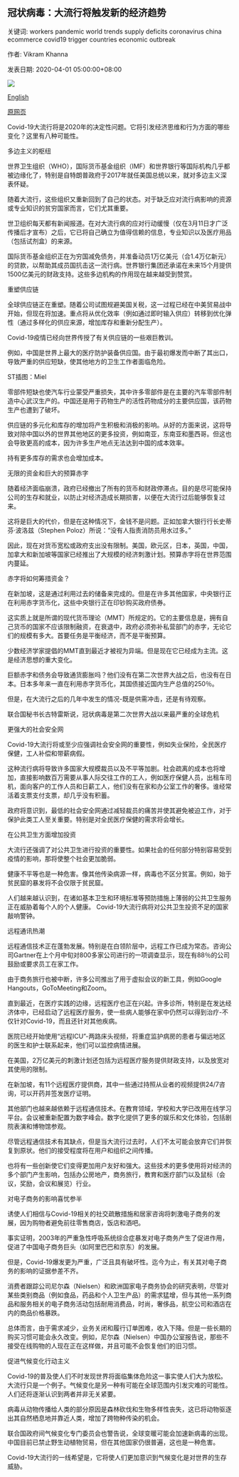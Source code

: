 ## 冠状病毒：大流行将触发新的经济趋势

关键词: workers pandemic world trends supply deficits coronavirus china ecommerce covid19 trigger countries economic outbreak

作者: Vikram Khanna

发表日期: 2020-04-01 05:00:00+08:00

![](https://www.straitstimes.com/sites/all/themes/custom/bootdemo/images/facebook_default_pic.jpg)

[English](Coronavirus%3A%20The%20pandemic%20will%20trigger%20new%20economic%20trends.md)

[原网页](https://www.straitstimes.com/opinion/the-pandemic-will-trigger-new-economic-trends)

Covid-19大流行将是2020年的决定性问题。它将引发经济思维和行为方面的哪些变化？这里有八种可能性。

多边主义的枢纽

世界卫生组织（WHO），国际货币基金组织（IMF）和世界银行等国际机构几乎都被边缘化了，特别是自特朗普政府于2017年就任美国总统以来，就对多边主义深表怀疑。

随着大流行，这些组织又重新回到了自己的状态。对于缺乏应对流行病影响的资源或专业知识的贫穷国家而言，它们尤其重要。

世卫组织每天都有新闻报道。在对大流行病的应对行动缓慢（仅在3月11日才广泛传播后才宣布）之后，它已将自己确立为值得信赖的信息，专业知识以及医疗用品（包括试剂盒）的来源。

国际货币基金组织正在为穷国减免债务，并准备动员1万亿美元（合1.4万亿新元）的贷款，以帮助其成员国抗击这一流行病。世界银行集团还承诺在未来15个月提供1500亿美元的财政支持。这些多边机构的作用现在越来越受到赞赏。

重塑供应链

全球供应链正在重塑。随着公司试图规避美国关税，这一过程已经在中美贸易战中开始，但现在将加速。重点将从优化效率（例如通过即时输入供应）转移到优化弹性（通过多样化的供应来源，增加库存和重新分配生产）。

Covid-19疫情已经向世界传授了有关供应链的一些艰巨教训。

例如，中国是世界上最大的医疗防护装备供应国。由于最初爆发而中断了其出口，导致严重的供应短缺，使其他地方的卫生工作者面临危险。



ST插图：Miel



零部件短缺也使汽车行业蒙受严重损失，其中许多零部件是在主要的汽车零部件制造中心武汉生产的。中国还是用于药物生产的活性药物成分的主要供应国，该药物生产也遭到了破坏。

供应链的多元化和库存的增加将产生积极和消极的影响。从好的方面来说，这将导致对除中国以外的世界其他地区的更多投资，例如南亚，东南亚和墨西哥。但这也会导致更高的成本，因为许多生产地点无法达到中国的成本效率。

持有更多库存的需求也会增加成本。

无限的资金和巨大的预算赤字

随着经济面临崩溃，政府已经撤出了所有的货币和财政停滞点。目的是尽可能保持公司的生存和就业，以防止对经济造成长期损害，以便在大流行过后能够恢复过来。

这将是巨大的代价，但是在这种情况下，金钱不是问题。正如加拿大银行行长史蒂芬·波洛兹（Stephen Poloz）所说：“没有人指责消防员用水过多。”

因此，现在对货币宽松或政府支出没有限制。美国，欧元区，日本，英国，中国，加拿大和新加坡等国家已经推出了大规模的经济刺激计划。预算赤字将在世界范围内蔓延。

赤字将如何筹措资金？

在新加坡，这是通过利用过去的储备来完成的。但是在许多其他国家，中央银行正在利用赤字货币化，这些中央银行正在印钞购买政府债券。

这实质上就是所谓的现代货币理论（MMT）所规定的。它的主要信息是，拥有自己货币的国家不应该限制融资，在衰退中，政府必须弥补私营部门的赤字，无论它们的规模有多大。首要任务是平衡经济，而不是平衡预算。

少数经济学家提倡的MMT直到最近才被视为异端。但是现在它已经成为主流。这是经济思想的重大变化。

巨额赤字和债务会导致通货膨胀吗？他们没有在第二次世界大战之后，也没有在日本。日本多年来一直在利用赤字货币化，其国债接近国内生产总值的250％。

但是，在大流行之后的几年中发生的情况-既是供需冲击，还是有待观察。

联合国秘书长古特雷斯说，冠状病毒是第二次世界大战以来最严重的全球危机

更强大的社会安全网

Covid-19大流行将或至少应强调社会安全网的重要性，例如失业保险，全民医疗保健，工人补偿和带薪病假。

这种流行病将导致许多国家大规模裁员以及不平等加剧。社会疏离的成本也将增加，直接影响数百万需要从事人际交往工作的工人，例如医疗保健人员，出租车司机，面向客户的工作人员和日薪工人，他们没有在家和办公室工作的奢侈。谁经常活着支票支付支票，却几乎没有积蓄。

政府将意识到，最低的社会安全网通过减轻裁员的痛苦并使其避免被迫工作，对于保护此类工人至关重要。特别是对全民医疗保健的需求将会增长。

在公共卫生方面增加投资

大流行还强调了对公共卫生进行投资的重要性。如果社会的任何部分特别容易受到疫情的影响，那将使整个社会更加脆弱。

健康不平等也是一种危害。像其他传染病源一样，病毒也不区分贫富。例如，始于贫民窟的暴发将不会仅限于贫民窟。

人们越来越认识到，在诸如基本卫生和环境标准等预防措施上薄弱的公共卫生服务正在威胁着每个人的个人健康。 Covid-19大流行病将对公共卫生投资不足的国家敲响警钟。

远程通讯热潮

远程通信技术正在蓬勃发展。特别是在白领阶层中，远程工作已成为常态。咨询公司Gartner在上个月中旬对800多家公司进行的一项调查显示，现在有88％的公司鼓励或要求员工在家工作。

由于商务旅行也被中断，许多公司推出了用于虚拟会议的新工具，例如Google Hangouts，GoToMeeting和Zoom。

直到最近，在医疗实践的边缘，远程医疗也正在兴起。许多诊所，特别是在发达经济体中，已经启动了远程医疗服务，使一些病人能够在家中仍然可以得到治疗-不仅针对Covid-19，而且还针对其他疾病。

医院已经开始使用“远程ICU”-两路床头视频，将重症监护病房的患者与偏远地区的医生和护士联系起来，他们可以监控病情进展。

在美国，2万亿美元的刺激计划还包括为远程医疗服务提供财政支持，以及放宽对其使用的限制。

在新加坡，有11个远程医疗提供商，其中一些通过持照从业者的视频提供24/7咨询，可以开药并签发医疗证明。

其他部门也越来越依赖于远程通信技术。在教育领域，学校和大学已改用在线学习平台。会议被重新配置为数字峰会。数字化提供了更多的娱乐和文化体验，包括剧院表演和博物馆参观。

尽管远程通信技术有其缺点，但是当大流行过去时，人们不太可能会放弃它们并恢复到原状。他们的接受程度将在用户和组织之间传播。

也将有一些创新使它们变得更加用户友好和强大。这些技术的更多使用将对经济的多个部门产生影响，包括办公房地产，商务旅行，教育和医疗部门以及鼠标（会议，奖励，会议和展览）行业。

对电子商务的影响喜忧参半

诱使人们相信与Covid-19相关的社交疏散措施和居家咨询将刺激电子商务的发展，因为购物者避免前往零售商店，饭店和酒吧。

事实证明，2003年的严重急性呼吸系统综合症暴发对电子商务产生了促进作用，促进了中国电子商务巨头（如阿里巴巴和京东）的发展。

但是，Covid-19爆发更为严重，广泛且具有破坏性。迄今为止，有关其对电子商务的影响的证据参差不齐。

消费者跟踪公司尼尔森（Nielsen）和欧洲国家电子商务协会的研究表明，尽管对某些类别商品（例如食品，药品和个人卫生产品）的需求猛增，但与其他一系列商品和服务相关的电子商务活动包括耐用消费品，时尚，奢侈品，航空公司和酒店在内的商品价格暴跌。

总体而言，由于需求减少，业务关闭和履行订单困难，收入下降。但是一些长期的购买习惯可能会永久改变。例如，尼尔森（Nielsen）中国办公室报告说，那些不接受在线购物的人现在正在这样做，并且可能不会恢复他们的旧习惯。

促进气候变化行动主义

Covid-19的普及使人们不时发现世界将面临集体危险这一事实使人们大为放松。大流行只是一个例子。气候变化是另一种有可能在全球范围内引发灾难的可能性。人们还将逐渐认识到两者并非无关紧要。

病毒从动物传播给人类的部分原因是森林砍伐和生物多样性丧失，这已将动物驱逐出其自然栖息地并靠近人类，增加了跨物种传染的机会。

联合国政府间气候变化专门委员会也警告说，全球变暖可能会加速新病毒的出现。中国目前已禁止野生动植物贸易，但在其他国家仍很普遍，这也是一种危害。

Covid-19大流行的一线希望是，它将使人们更加意识到气候变化是对世界的生存威胁。